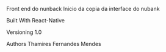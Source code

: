 Front end do nunback
Inicio da copia da interface do nubank

Built With
React-Native


Versioning
1.0

Authors
Thamires Fernandes Mendes


